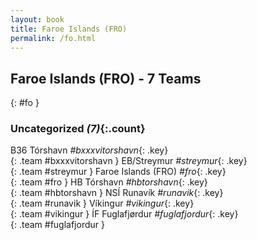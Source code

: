```yaml
---
layout: book
title: Faroe Islands (FRO)
permalink: /fo.html
---
```


## Faroe Islands (FRO) - 7 Teams
{: #fo }









### Uncategorized _(7)_{:.count}

B36 Tórshavn   _#bxxxvitorshavn_{: .key} <br>
{: .team #bxxxvitorshavn }
EB/Streymur   _#streymur_{: .key} <br>
{: .team #streymur }
Faroe Islands  (FRO)  _#fro_{: .key} <br>
{: .team #fro }
HB Tórshavn   _#hbtorshavn_{: .key} <br>
{: .team #hbtorshavn }
NSÍ Runavík   _#runavik_{: .key} <br>
{: .team #runavik }
Víkingur   _#vikingur_{: .key} <br>
{: .team #vikingur }
ÍF Fuglafjørdur   _#fuglafjordur_{: .key} <br>
{: .team #fuglafjordur }


 
